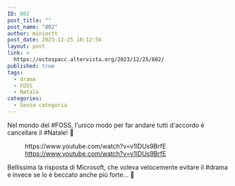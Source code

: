 ```yaml
---
ID: 802
post_title: ""
post_name: "802"
author: minioctt
post_date: 2023-12-25 10:12:56
layout: post
link: >
  https://octospacc.altervista.org/2023/12/25/802/
published: true
tags:
  - drama
  - FOSS
  - Natale
categories:
  - Senza categoria
---
```

<!-- wp:paragraph -->
<p>Nel mondo del #FOSS, l'unico modo per far andare tutti d'accordo è cancellare il #Natale! 🥴</p>
<!-- /wp:paragraph -->

<!-- wp:paragraph -->
<p></p>
<!-- /wp:paragraph -->

<!-- wp:embed {"url":"https://www.youtube.com/watch?v=v1IDUs9BrfE","providerNameSlug":"youtube","responsive":true} -->
<figure class="wp-block-embed is-provider-youtube wp-block-embed-youtube"><div class="wp-block-embed__wrapper">
https://www.youtube.com/watch?v=v1IDUs9BrfE
</div><figcaption class="wp-element-caption"><a href="https://www.youtube.com/watch?v=v1IDUs9BrfE">https://www.youtube.com/watch?v=v1IDUs9BrfE</a></figcaption></figure>
<!-- /wp:embed -->

<!-- wp:paragraph -->
<p></p>
<!-- /wp:paragraph -->

<!-- wp:paragraph -->
<p>Bellissima la risposta di Microsoft, che voleva velocemente evitare il #drama e invece se lo è beccato anche più forte... 🥱</p>
<!-- /wp:paragraph -->